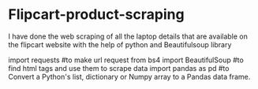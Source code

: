 # Flipcart-product-scraping

I have done the web scraping of all the laptop details that are available on the flipcart website with the help of python and Beautifulsoup library

import requests #to make url request
from bs4 import BeautifulSoup #to find html tags and use them to scrape data
import pandas as pd #to Convert a Python's list, dictionary or Numpy array to a Pandas data frame.
